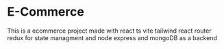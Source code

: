 # E-Commerce
This is a ecommerce project made with react ts vite tailwind react router redux for state managment and node express and mongoDB as a backend
